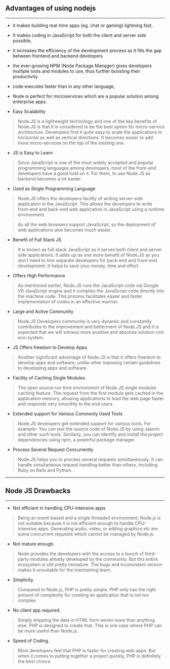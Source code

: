 ## Advantages of using nodejs
--------------
- it makes building real-time apps (eg. chat or gaming) lightning fast,
- It makes coding in JavaScript for both the client and server side possible,
- it increases the efficiency of the development process as it fills the gap between frontend and backend developers
- the ever-growing NPM (Node Package Manager) gives developers multiple tools and modules to use, thus further boosting their productivity
- code executes faster than in any other language,
- Node is perfect for microservices which are a popular solution among enterprise apps.

- Easy Scalability
> Node.JS is a lightweight technology and one of the key benefits of Node.JS is that it is considered to be the best option for micro-service architecture. Developers find it quite easy to scale the applications in horizontal as well as vertical directions. It becomes easier to add more micro-services on the top of the existing one.

- JS is Easy to Learn
> Since JavaScript is one of the most widely accepted and popular programming languages among developers, most of the front-end developers have a good hold on it. For them, to use Node.JS as backend becomes a lot easier.

- Used as Single Programming Language
>Node.JS offers the developers facility of writing server-side application in the JavaScript. This allows the developers to write front-end and back-end web application in JavaScript using a runtime environment.

> As all the web browsers support JavaScript, so the deployment of web applications also becomes much easier.

- Benefit of Full Stack JS
> It is known as full stack JavaScript as it serves both client and server side applications. It adds up as one more benefit of Node.JS as you don’t need to hire separate developers for back-end and front-end development. It helps to save your money, time and effort.

- Offers High Performance
> As mentioned earlier, Node.JS runs the JavaScript code via Google V8 JavaScript engine and it compiles the JavaScript code directly into the machine code. This process facilitates easier and faster implementation of codes in an effective manner.

- Large and Active Community
> Node.JS Developers community is very dynamic and constantly contributes to the improvement and betterment of Node.JS and it is expected that we will witness more positive and absolute solution rich eco-system.

- JS Offers freedom to Develop Apps
> Another significant advantage of Node.JS is that it offers freedom to develop apps and software, unlike other imposing certain guidelines to developing apps and software.

- Facility of Caching Single Modules
> The open source run time environment of Node.JS single modules caching feature. The request from the first module gets cached in the application memory, allowing applications to load the web page faster and responds very smoothly to the end users.

-  Extended support for Various Commonly Used Tools
> Node.JS developers get extended support for various tools. For example- You can test the source code of Node.JS by using Jasmin and other such tools. Similarly, you can identify and install the project dependencies using npm, a powerful package manager.

-  Process Several Request Concurrently
> Node.JS helps you to process several requests simultaneously. It can handle simultaneous request handling better than others, including Ruby on Rails and Python.


-----------------------------
## Node JS Drawbacks
-------------------------
- Not efficient in handling CPU-intensive apps
>  Being an event-based and a single threaded environment, Node.js is not suitable because it is not efficient enough to handle CPU-intensive apps. Generating audio, video, or editing graphics etc are some concurrent requests which cannot be managed by Node.js.

- Not mature enough.
> Node provides the developers with the access to a bunch of third-party modules already developed by the community. But this entire ecosystem is still pretty immature. The bugs and inconsistent version makes it unsuitable for the maintaining team.

- Simplicity.
> Compared to Node.js, PHP is pretty simple. PHP only has the right amount of complexity for creating an application that is not too complex.

- No client app required.
> Simply shipping the data in HTML form works more than anything else. PHP is designed to create that. This is one case where PHP can be more useful than Node.js.

- Speed of Coding.
> Most developers feel that PHP is faster for creating web apps. But when it comes to putting together a project quickly, PHP is definitely the best choice.

